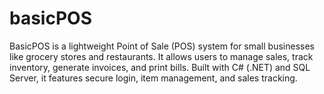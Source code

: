 # basicPOS
BasicPOS is a lightweight Point of Sale (POS) system for small businesses like grocery stores and restaurants. It allows users to manage sales, track inventory, generate invoices, and print bills. Built with C# (.NET) and SQL Server, it features secure login, item management, and sales tracking.
